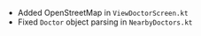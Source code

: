 - Added OpenStreetMap in `ViewDoctorScreen.kt`
- Fixed `Doctor` object parsing in `NearbyDoctors.kt`
